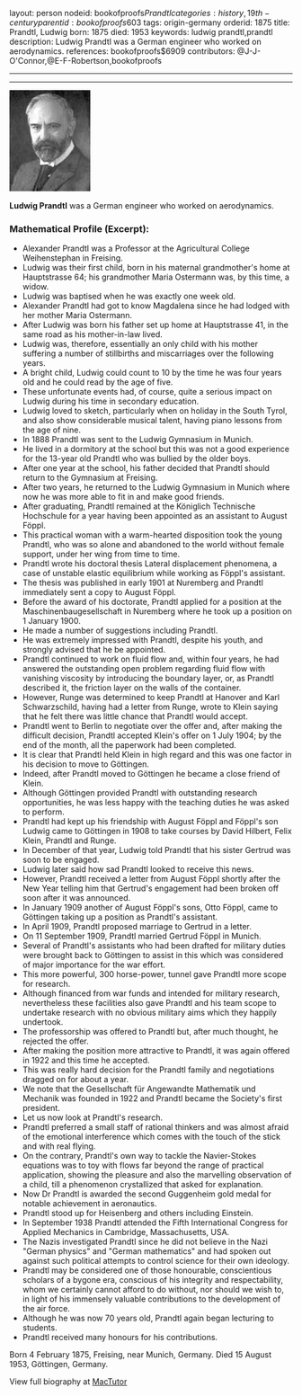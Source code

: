 layout: person
nodeid: bookofproofs$Prandtl
categories: history,19th-century
parentid: bookofproofs$603
tags: origin-germany
orderid: 1875
title: Prandtl, Ludwig
born: 1875
died: 1953
keywords: ludwig prandtl,prandtl
description: Ludwig Prandtl was a German engineer who worked on aerodynamics.
references: bookofproofs$6909
contributors: @J-J-O'Connor,@E-F-Robertson,bookofproofs

---



---

![Prandtl.jpg](https://github.com/bookofproofs/bookofproofs.github.io/blob/main/_sources/_assets/images/portraits/Prandtl.jpg?raw=true)

**Ludwig Prandtl** was a German engineer who worked on aerodynamics.

### Mathematical Profile (Excerpt):
* Alexander Prandtl was a Professor at the Agricultural College Weihenstephan in Freising.
* Ludwig was their first child, born in his maternal grandmother's home at Hauptstrasse 64; his grandmother Maria Ostermann was, by this time, a widow.
* Ludwig was baptised when he was exactly one week old.
* Alexander Prandtl had got to know Magdalena since he had lodged with her mother Maria Ostermann.
* After Ludwig was born his father set up home at Hauptstrasse 41, in the same road as his mother-in-law lived.
* Ludwig was, therefore, essentially an only child with his mother suffering a number of stillbirths and miscarriages over the following years.
* A bright child, Ludwig could count to 10 by the time he was four years old and he could read by the age of five.
* These unfortunate events had, of course, quite a serious impact on Ludwig during his time in secondary education.
* Ludwig loved to sketch, particularly when on holiday in the South Tyrol, and also show considerable musical talent, having piano lessons from the age of nine.
* In 1888 Prandtl was sent to the Ludwig Gymnasium in Munich.
* He lived in a dormitory at the school but this was not a good experience for the 13-year old Prandtl who was bullied by the older boys.
* After one year at the school, his father decided that Prandtl should return to the Gymnasium at Freising.
* After two years, he returned to the Ludwig Gymnasium in Munich where now he was more able to fit in and make good friends.
* After graduating, Prandtl remained at the Königlich Technische Hochschule for a year having been appointed as an assistant to August Föppl.
* This practical woman with a warm-hearted disposition took the young Prandtl, who was so alone and abandoned to the world without female support, under her wing from time to time.
* Prandtl wrote his doctoral thesis Lateral displacement phenomena, a case of unstable elastic equilibrium while working as Föppl's assistant.
* The thesis was published in early 1901 at Nuremberg and Prandtl immediately sent a copy to August Föppl.
* Before the award of his doctorate, Prandtl applied for a position at the Maschinenbaugesellschaft in Nuremberg where he took up a position on 1 January 1900.
* He made a number of suggestions including Prandtl.
* He was extremely impressed with Prandtl, despite his youth, and strongly advised that he be appointed.
* Prandtl continued to work on fluid flow and, within four years, he had answered the outstanding open problem regarding fluid flow with vanishing viscosity by introducing the boundary layer, or, as Prandtl described it, the friction layer on the walls of the container.
* However, Runge was determined to keep Prandtl at Hanover and Karl Schwarzschild, having had a letter from Runge, wrote to Klein saying that he felt there was little chance that Prandtl would accept.
* Prandtl went to Berlin to negotiate over the offer and, after making the difficult decision, Prandtl accepted Klein's offer on 1 July 1904; by the end of the month, all the paperwork had been completed.
* It is clear that Prandtl held Klein in high regard and this was one factor in his decision to move to Göttingen.
* Indeed, after Prandtl moved to Göttingen he became a close friend of Klein.
* Although Göttingen provided Prandtl with outstanding research opportunities, he was less happy with the teaching duties he was asked to perform.
* Prandtl had kept up his friendship with August Föppl and Föppl's son Ludwig came to Göttingen in 1908 to take courses by David Hilbert, Felix Klein, Prandtl and Runge.
* In December of that year, Ludwig told Prandtl that his sister Gertrud was soon to be engaged.
* Ludwig later said how sad Prandtl looked to receive this news.
* However, Prandtl received a letter from August Föppl shortly after the New Year telling him that Gertrud's engagement had been broken off soon after it was announced.
* In January 1909 another of August Föppl's sons, Otto Föppl, came to Göttingen taking up a position as Prandtl's assistant.
* In April 1909, Prandtl proposed marriage to Gertrud in a letter.
* On 11 September 1909, Prandtl married Gertrud Föppl in Munich.
* Several of Prandtl's assistants who had been drafted for military duties were brought back to Göttingen to assist in this which was considered of major importance for the war effort.
* This more powerful, 300 horse-power, tunnel gave Prandtl more scope for research.
* Although financed from war funds and intended for military research, nevertheless these facilities also gave Prandtl and his team scope to undertake research with no obvious military aims which they happily undertook.
* The professorship was offered to Prandtl but, after much thought, he rejected the offer.
* After making the position more attractive to Prandtl, it was again offered in 1922 and this time he accepted.
* This was really hard decision for the Prandtl family and negotiations dragged on for about a year.
* We note that the Gesellschaft für Angewandte Mathematik und Mechanik was founded in 1922 and Prandtl became the Society's first president.
* Let us now look at Prandtl's research.
* Prandtl preferred a small staff of rational thinkers and was almost afraid of the emotional interference which comes with the touch of the stick and with real flying.
* On the contrary, Prandtl's own way to tackle the Navier-Stokes equations was to toy with flows far beyond the range of practical application, showing the pleasure and also the marvelling observation of a child, till a phenomenon crystallized that asked for explanation.
* Now Dr Prandtl is awarded the second Guggenheim gold medal for notable achievement in aeronautics.
* Prandtl stood up for Heisenberg and others including Einstein.
* In September 1938 Prandtl attended the Fifth International Congress for Applied Mechanics in Cambridge, Massachusetts, USA.
* The Nazis investigated Prandtl since he did not believe in the Nazi "German physics" and "German mathematics" and had spoken out against such political attempts to control science for their own ideology.
* Prandtl may be considered one of those honourable, conscientious scholars of a bygone era, conscious of his integrity and respectability, whom we certainly cannot afford to do without, nor should we wish to, in light of his immensely valuable contributions to the development of the air force.
* Although he was now 70 years old, Prandtl again began lecturing to students.
* Prandtl received many honours for his contributions.

Born 4 February 1875, Freising, near Munich, Germany. Died 15 August 1953, Göttingen, Germany.

View full biography at [MacTutor](https://mathshistory.st-andrews.ac.uk/Biographies/Prandtl/)
